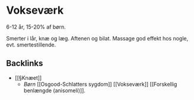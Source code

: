 # Vokseværk
6-12 år, 15-20% af børn.

Smerter i lår, knæ og læg. Aftenen og bilat. Massage god effekt hos nogle, evt. smertestillende.

## Backlinks
* [[§Knæet]]
	* *Børn*
[[Osgood-Schlatters sygdom]]
[[Vokseværk]]
[[Forskellig benlængde (anisomeli)]].

<!-- #anki/tag/med/Orto #anki/deck/Medicine #anki/tag/med/GP -->

<!-- {BearID:ED586248-5C49-4B79-BD58-7890266BDAE9-53319-00006D1BCBEF14B5} -->
